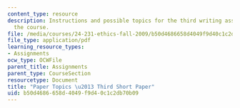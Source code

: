 ```yaml
---
content_type: resource
description: Instructions and possible topics for the third writing assignment of
  the course.
file: /media/courses/24-231-ethics-fall-2009/b50d4686658d4049f9d40c1c2db70b09_MIT24_231F09_paper3.pdf
file_type: application/pdf
learning_resource_types:
- Assignments
ocw_type: OCWFile
parent_title: Assignments
parent_type: CourseSection
resourcetype: Document
title: "Paper Topics \u2013 Third Short Paper"
uid: b50d4686-658d-4049-f9d4-0c1c2db70b09
---
```


